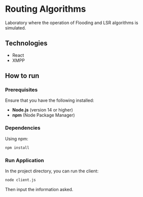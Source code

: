 # Routing Algorithms
Laboratory where the operation of Flooding and LSR algorithms is simulated.

## Technologies
- React
- XMPP

## How to run

### Prerequisites
Ensure that you have the following installed:
- **Node.js** (version 14 or higher)
- **npm** (Node Package Manager)

### Dependencies
Using npm:

```bash
npm install
```

### Run Application
In the project directory, you can run the client:

```bash
node client.js
```

Then input the information asked.